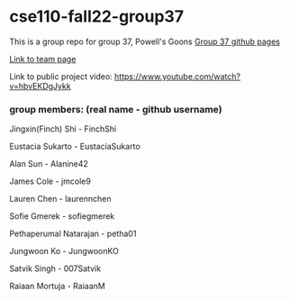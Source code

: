 # cse110-fall22-group37
This is a group repo for group 37, Powell's Goons
[Group 37 github pages](https://cse110-fall22-group37.github.io/cse110-fall22-group37/)

[Link to team page](/admin/team.md)

Link to public project video: https://www.youtube.com/watch?v=hbvEKDgJykk

### group members: (real name - github username)

Jingxin(Finch) Shi - FinchShi

Eustacia Sukarto - EustaciaSukarto

Alan Sun         - Alanine42

James Cole       - jmcole9

Lauren Chen      - laurennchen

Sofie Gmerek     - sofiegmerek

Pethaperumal Natarajan - petha01

Jungwoon Ko      - JungwoonKO
 
Satvik Singh     - 007Satvik

Raiaan Mortuja - RaiaanM
